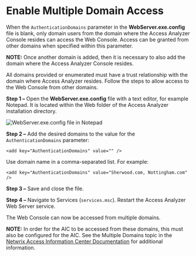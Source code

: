 # Enable Multiple Domain Access

When the `AuthenticationDomains` parameter in the **WebServer.exe.config** file is blank, only
domain users from the domain where the Access Analyzer Console resides can access the Web Console.
Access can be granted from other domains when specified within this parameter.

**NOTE:** Once another domain is added, then it is necessary to also add the domain where the Access
Analyzer Console resides.

All domains provided or enumerated must have a trust relationship with the domain where Access
Analyzer resides. Follow the steps to allow access to the Web Console from other domains.

**Step 1 –** Open the **WebServer.exe.config** file with a text editor, for example Notepad. It is
located within the Web folder of the Access Analyzer installation directory.

![WebServer.exe.config file in Notepad](/img/product_docs/accessanalyzer/install/application/reports/webserverexeconfigmultipledomains.webp)

**Step 2 –** Add the desired domains to the value for the `AuthenticationDomains` parameter:

```
<add key="AuthenticationDomains" value="" />
```

Use domain name in a comma-separated list. For example:

```
<add key="AuthenticationDomains" value="Sherwood.com, Nottingham.com" />
```

**Step 3 –** Save and close the file.

**Step 4 –** Navigate to Services (`services.msc`). Restart the Access Analyzer Web Server service.

The Web Console can now be accessed from multiple domains.

**NOTE:** In order for the AIC to be accessed from these domains, this must also be configured for
the AIC. See the Multiple Domains topic in the
[Netwrix Access Information Center Documentation](https://helpcenter.netwrix.com/category/accessinformationcenter)
for additional information.
